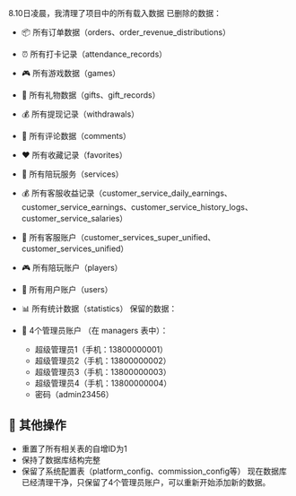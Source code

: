8.10日凌晨，我清理了项目中的所有载入数据
已删除的数据：

- 📦 所有订单数据（orders、order_revenue_distributions）
- ⏰ 所有打卡记录（attendance_records）
- 🎮 所有游戏数据（games）
- 🎁 所有礼物数据（gifts、gift_records）
- 💰 所有提现记录（withdrawals）
- 💬 所有评论数据（comments）
- ❤️ 所有收藏记录（favorites）
- 🎯 所有陪玩服务（services）
- 💰 所有客服收益记录（customer_service_daily_earnings、customer_service_earnings、customer_service_history_logs、customer_service_salaries）
- 👥 所有客服账户（customer_services_super_unified、customer_services_unified）
- 🎮 所有陪玩账户（players）
- 👤 所有用户账户（users）
- 📊 所有统计数据（statistics）
保留的数据：

- 👑 4个管理员账户 （在 managers 表中）：
  - 超级管理员1（手机：13800000001）
  - 超级管理员2（手机：13800000002）
  - 超级管理员3（手机：13800000003）
  - 超级管理员4（手机：13800000004）
  - 密码（admin23456）
## 🔄 其他操作
- 重置了所有相关表的自增ID为1
- 保持了数据库结构完整
- 保留了系统配置表（platform_config、commission_config等）
现在数据库已经清理干净，只保留了4个管理员账户，可以重新开始添加新的数据。